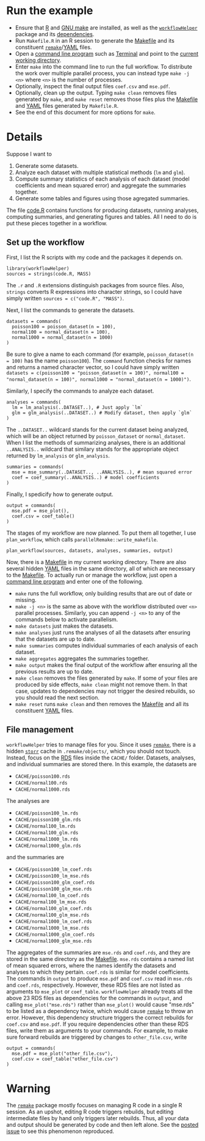 # Run the example

- Ensure that [R](https://www.r-project.org/) and [GNU make](https://www.gnu.org/software/make/) are installed, as well as the [`workflowHelper`](https://github.com/wlandau/workflowHelper) package and its [dependencies](https://github.com/wlandau/workflowHelper/blob/master/DESCRIPTION).
- Run `Makefile.R` in an R session to generate the [Makefile](https://www.gnu.org/software/make/) and its constituent [`remake`](https://github.com/richfitz/remake)/[YAML](http://yaml.org/) files.
- Open a [command line program](http://linuxcommand.org/) such as [Terminal](https://en.wikipedia.org/wiki/Terminal_%28OS_X%29) and point to the [current working directory](http://www.linfo.org/cd.html).
- Enter `make` into the command line to run the full workflow. To distribute the work over multiple parallel process, you can instead type `make -j <n>` where `<n>` is the number of processes.
- Optionally, inspect the final output files `coef.csv` and `mse.pdf`.
- Optionally, clean up the output. Typing `make clean` removes files generated by `make`, and `make reset` removes those files plus the [Makefile](https://www.gnu.org/software/make/) and [YAML](http://yaml.org/) files generated by `Makefile.R`. 
- See the end of this document for more options for `make`.

# Details

Suppose I want to 

1. Generate some datasets.
2. Analyze each dataset with multiple statistical methods (`lm` and `glm`).
3. Compute summary statistics of each analysis of each dataset (model coefficients and mean squared error) and aggregate the summaries together.
4. Generate some tables and figures using those agregated summaries.

The file [code.R]("https://github.com/wlandau/workflowHelper/blob/master/example/code.R") contains functions for producing datasets, running analyses, computing summaries, and generating figures and tables. All I need to do is put these pieces together in a workflow.

## Set up the workflow

First, I list the R scripts with my code and the packages it depends on.

```{r}
library(workflowHelper)
sources = strings(code.R, MASS)
```

The `.r` and `.R` extensions distinguish packages from source files. Also, `strings` converts R expressions into character strings, so I could have simply written `sources = c("code.R", "MASS")`.

Next, I list the commands to generate the datasets.

```{r}
datasets = commands(
  poisson100 = poisson_dataset(n = 100),
  normal100 = normal_dataset(n = 100),
  normal1000 = normal_dataset(n = 1000)
)
```

Be sure to give a name to each command (for example, `poisson_dataset(n = 100)` has the name `poisson100`). The `command` function checks for names and returns a named character vector, so I could have simply written `datasets = c(poisson100 = "poisson_dataset(n = 100)", normal100 = "normal_dataset(n = 100)", normal1000 = "normal_dataset(n = 1000)")`.

Similarly, I specify the commands to analyze each dataset.

```{r}
analyses = commands(
  lm = lm_analysis(..DATASET..), # Just apply `lm`
  glm = glm_analysis(..DATASET..) # Modify dataset, then apply `glm`
)
```

The `..DATASET..` wildcard stands for the current dataset being analyzed, which will be an object returned by `poisson_dataset` or `normal_dataset`. When I list the methods of summarizing analyses, there is an additional `..ANALYSIS..` wildcard that similary stands for the appropriate object returned by `lm_analysis` or `glm_analysis`.

```{r}
summaries = commands(
  mse = mse_summary(..DATASET.., ..ANALYSIS..), # mean squared error
  coef = coef_summary(..ANALYSIS..) # model coefficients
)
```

Finally, I spedicify how to generate output.

```{r}
output = commands(
  mse.pdf = mse_plot(),
  coef.csv = coef_table()
)
```

The stages of my workflow are now planned. To put them all together, I use `plan_workflow`, which calls `parallelRemake::write_makefile`.

```{r}
plan_workflow(sources, datasets, analyses, summaries, output)
```

Now, there is a [Makefile](https://www.gnu.org/software/make/) in my current working directory. There are also several hidden [YAML](http://yaml.org/) files in the same directory, all of which are necessary to the [Makefile](https://www.gnu.org/software/make/). To actually run or manage the workflow, just open a [command line program](http://linuxcommand.org/) and enter one of the following.

- `make` runs the full workflow, only building results that are out of date or missing.
- `make -j <n>` is the same as above with the workflow distributed over `<n>` parallel processes. Similarly, you can append `-j <n>` to any of the commands below to activate parallelism.
- `make datasets` just makes the datasets.
- `make analyses` just runs the analyses of all the datasets after ensuring that the datasets are up to date.
- `make summaries` computes individual summaries of each analysis of each dataset.
- `make aggregates` aggregates the summaries together.
- `make output` makes the final output of the workflow after ensuring all the previous results are up to date.
- `make clean` removes the files generated by `make`. If some of your files are produced by side effects, `make clean` might not remove them. In that case, updates to dependencies may not trigger the desired rebuilds, so you should read the next section. 
- `make reset` runs `make clean` and then removes the [Makefile](https://www.gnu.org/software/make/) and all its constituent [YAML](http://yaml.org/) files.

## File management

`workflowHelper` tries to manage files for you. Since it uses [`remake`](https://github.com/richfitz/remake), there is a hidden [`storr`](https://github.com/richfitz/storr) cache in `.remake/objects/`, which you should not touch. Instead, focus on the [RDS](http://www.r-bloggers.com/a-better-way-of-saving-and-loading-objects-in-r/) files inside the `CACHE/` folder. Datasets, analyses, and individual summaries are stored there. In this example, the datasets are 

- `CACHE/poisson100.rds`
- `CACHE/normal100.rds`
- `CACHE/normal1000.rds`

The analyses are

- `CACHE/poisson100_lm.rds`
- `CACHE/poisson100_glm.rds`
- `CACHE/normal100_lm.rds`
- `CACHE/normal100_glm.rds`
- `CACHE/normal1000_lm.rds`
- `CACHE/normal1000_glm.rds`

and the summaries are 

- `CACHE/poisson100_lm_coef.rds`
- `CACHE/poisson100_lm_mse.rds`
- `CACHE/poisson100_glm_coef.rds`
- `CACHE/poisson100_glm_mse.rds`
- `CACHE/normal100_lm_coef.rds`
- `CACHE/normal100_lm_mse.rds`
- `CACHE/normal100_glm_coef.rds`
- `CACHE/normal100_glm_mse.rds`
- `CACHE/normal1000_lm_coef.rds`
- `CACHE/normal1000_lm_mse.rds`
- `CACHE/normal1000_glm_coef.rds`
- `CACHE/normal1000_glm_mse.rds`

The aggregates of the summaries are `mse.rds` and `coef.rds`, and they are stored in the same directory as the [Makefile](https://www.gnu.org/software/make/). `mse.rds` contains a named list of mean squared errors, where the names identify the datasets and analyses to which they pertain. `coef.rds` is similar for model coefficients. The commands in `output` to produce `mse.pdf` and `coef.csv` read in `mse.rds` and `coef.rds`, respectively. However, these RDS files are not listed as arguments to `mse_plot` or `coef_table`. `workflowHelper` already treats all the above 23 RDS files as dependencies for the commands in `output`, and calling `mse_plot("mse.rds")` rather than `mse_plot()` would cause "mse.rds" to be listed as a dependency twice, which would cause [`remake`](https://github.com/richfitz/remake) to throw an error. However, this dependency structure triggers the correct rebuilds for `coef.csv` and `mse.pdf`. If you require dependencies other than these RDS files, write them as arguments to your commands. For example, to make sure forward rebuilds are triggered by changes to  `other_file.csv`, write

```{r}
output = commands(
  mse.pdf = mse_plot("other_file.csv"),
  coef.csv = coef_table("other_file.csv")
)
```

# Warning

The [`remake`](https://github.com/richfitz/remake) package mostly focuses on managing R code in a single R session. As an upshot, editing R code triggers rebuilds, but editing intermediate files by hand only triggers later rebuilds. Thus, all your data and output should be generated by code and then left alone. See the [posted issue](https://github.com/richfitz/remake/issues/87) to see this phenomenon reproduced.

